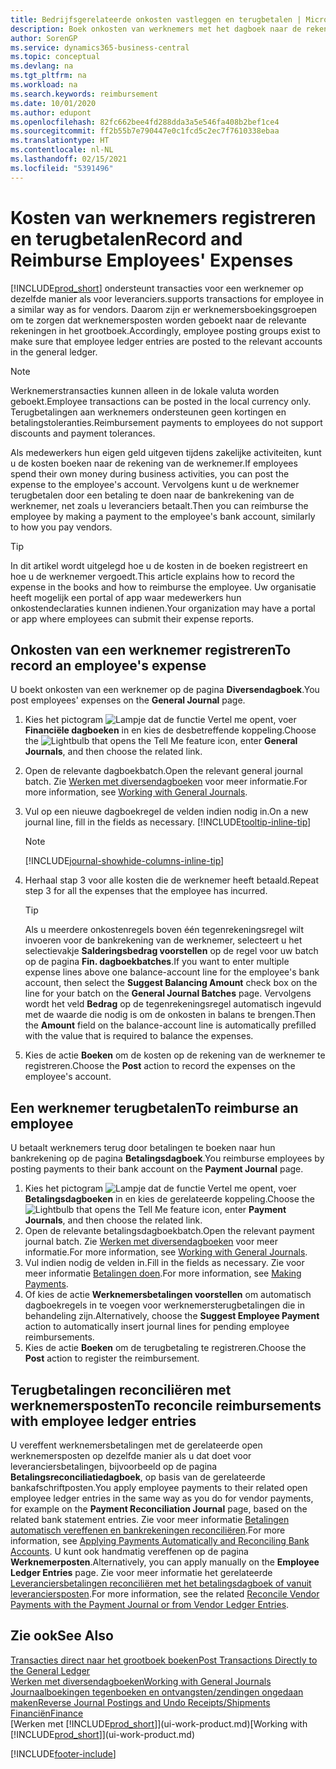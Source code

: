 ```yaml
---
title: Bedrijfsgerelateerde onkosten vastleggen en terugbetalen | Microsoft Docs
description: Boek onkosten van werknemers met het dagboek naar de rekening van de werknemer en boek later een betaling naar de bankrekening van de werknemer om bedrijfgerelateerde onkosten terug te betalen.
author: SorenGP
ms.service: dynamics365-business-central
ms.topic: conceptual
ms.devlang: na
ms.tgt_pltfrm: na
ms.workload: na
ms.search.keywords: reimbursement
ms.date: 10/01/2020
ms.author: edupont
ms.openlocfilehash: 82fc662bee4fd288dda3a5e546fa408b2bef1ce4
ms.sourcegitcommit: ff2b55b7e790447e0c1fcd5c2ec7f7610338ebaa
ms.translationtype: HT
ms.contentlocale: nl-NL
ms.lasthandoff: 02/15/2021
ms.locfileid: "5391496"
---
```

# <a name="record-and-reimburse-employees-expenses"></a><span data-ttu-id="8cea9-103">Kosten van werknemers registreren en terugbetalen</span><span class="sxs-lookup"><span data-stu-id="8cea9-103">Record and Reimburse Employees' Expenses</span></span>

[!INCLUDE[prod_short](includes/prod_short.md)] <span data-ttu-id="8cea9-104">ondersteunt transacties voor een werknemer op dezelfde manier als voor leveranciers.</span><span class="sxs-lookup"><span data-stu-id="8cea9-104">supports transactions for employee in a similar way as for vendors.</span></span> <span data-ttu-id="8cea9-105">Daarom zijn er werknemersboekingsgroepen om te zorgen dat werknemersposten worden geboekt naar de relevante rekeningen in het grootboek.</span><span class="sxs-lookup"><span data-stu-id="8cea9-105">Accordingly, employee posting groups exist to make sure that employee ledger entries are posted to the relevant accounts in the general ledger.</span></span>

> [!NOTE]  
> <span data-ttu-id="8cea9-106">Werknemerstransacties kunnen alleen in de lokale valuta worden geboekt.</span><span class="sxs-lookup"><span data-stu-id="8cea9-106">Employee transactions can be posted in the local currency only.</span></span> <span data-ttu-id="8cea9-107">Terugbetalingen aan werknemers ondersteunen geen kortingen en betalingstoleranties.</span><span class="sxs-lookup"><span data-stu-id="8cea9-107">Reimbursement payments to employees do not support discounts and payment tolerances.</span></span>

<span data-ttu-id="8cea9-108">Als medewerkers hun eigen geld uitgeven tijdens zakelijke activiteiten, kunt u de kosten boeken naar de rekening van de werknemer.</span><span class="sxs-lookup"><span data-stu-id="8cea9-108">If employees spend their own money during business activities, you can post the expense to the employee's account.</span></span> <span data-ttu-id="8cea9-109">Vervolgens kunt u de werknemer terugbetalen door een betaling te doen naar de bankrekening van de werknemer, net zoals u leveranciers betaalt.</span><span class="sxs-lookup"><span data-stu-id="8cea9-109">Then you can reimburse the employee by making a payment to the employee's bank account, similarly to how you pay vendors.</span></span>  

> [!TIP]
> <span data-ttu-id="8cea9-110">In dit artikel wordt uitgelegd hoe u de kosten in de boeken registreert en hoe u de werknemer vergoedt.</span><span class="sxs-lookup"><span data-stu-id="8cea9-110">This article explains how to record the expense in the books and how to reimburse the employee.</span></span> <span data-ttu-id="8cea9-111">Uw organisatie heeft mogelijk een portal of app waar medewerkers hun onkostendeclaraties kunnen indienen.</span><span class="sxs-lookup"><span data-stu-id="8cea9-111">Your organization may have a portal or app where employees can submit their expense reports.</span></span>

## <a name="to-record-an-employees-expense"></a><span data-ttu-id="8cea9-112">Onkosten van een werknemer registreren</span><span class="sxs-lookup"><span data-stu-id="8cea9-112">To record an employee's expense</span></span>
<span data-ttu-id="8cea9-113">U boekt onkosten van een werknemer op de pagina **Diversendagboek**.</span><span class="sxs-lookup"><span data-stu-id="8cea9-113">You post employees' expenses on the **General Journal** page.</span></span>
1. <span data-ttu-id="8cea9-114">Kies het pictogram ![Lampje dat de functie Vertel me opent](media/ui-search/search_small.png "Vertel me wat u wilt doen"), voer **Financiële dagboeken** in en kies de desbetreffende koppeling.</span><span class="sxs-lookup"><span data-stu-id="8cea9-114">Choose the ![Lightbulb that opens the Tell Me feature](media/ui-search/search_small.png "Tell me what you want to do") icon, enter **General Journals**, and then choose the related link.</span></span>
2. <span data-ttu-id="8cea9-115">Open de relevante dagboekbatch.</span><span class="sxs-lookup"><span data-stu-id="8cea9-115">Open the relevant general journal batch.</span></span> <span data-ttu-id="8cea9-116">Zie [Werken met diversendagboeken](ui-work-general-journals.md) voor meer informatie.</span><span class="sxs-lookup"><span data-stu-id="8cea9-116">For more information, see [Working with General Journals](ui-work-general-journals.md).</span></span>
3. <span data-ttu-id="8cea9-117">Vul op een nieuwe dagboekregel de velden indien nodig in.</span><span class="sxs-lookup"><span data-stu-id="8cea9-117">On a new journal line, fill in the fields as necessary.</span></span> [!INCLUDE[tooltip-inline-tip](includes/tooltip-inline-tip_md.md)]    

    > [!NOTE]
    > [!INCLUDE[journal-showhide-columns-inline-tip](includes/journal-showhide-columns-inline-tip.md)]
4. <span data-ttu-id="8cea9-118">Herhaal stap 3 voor alle kosten die de werknemer heeft betaald.</span><span class="sxs-lookup"><span data-stu-id="8cea9-118">Repeat step 3 for all the expenses that the employee has incurred.</span></span>

    > [!TIP]  
    > <span data-ttu-id="8cea9-119">Als u meerdere onkostenregels boven één tegenrekeningsregel wilt invoeren voor de bankrekening van de werknemer, selecteert u het selectievakje **Salderingsbedrag voorstellen** op de regel voor uw batch op de pagina **Fin. dagboekbatches**.</span><span class="sxs-lookup"><span data-stu-id="8cea9-119">If you want to enter multiple expense lines above one balance-account line for the employee's bank account, then select the **Suggest Balancing Amount** check box on the line for your batch on the **General Journal Batches** page.</span></span> <span data-ttu-id="8cea9-120">Vervolgens wordt het veld **Bedrag** op de tegenrekeningsregel automatisch ingevuld met de waarde die nodig is om de onkosten in balans te brengen.</span><span class="sxs-lookup"><span data-stu-id="8cea9-120">Then the **Amount** field on the balance-account line is automatically prefilled with the value that is required to balance the expenses.</span></span>
5. <span data-ttu-id="8cea9-121">Kies de actie **Boeken** om de kosten op de rekening van de werknemer te registreren.</span><span class="sxs-lookup"><span data-stu-id="8cea9-121">Choose the **Post** action to record the expenses on the employee's account.</span></span>

## <a name="to-reimburse-an-employee"></a><span data-ttu-id="8cea9-122">Een werknemer terugbetalen</span><span class="sxs-lookup"><span data-stu-id="8cea9-122">To reimburse an employee</span></span>
<span data-ttu-id="8cea9-123">U betaalt werknemers terug door betalingen te boeken naar hun bankrekening op de pagina **Betalingsdagboek**.</span><span class="sxs-lookup"><span data-stu-id="8cea9-123">You reimburse employees by posting payments to their bank account on the **Payment Journal** page.</span></span>
1. <span data-ttu-id="8cea9-124">Kies het pictogram ![Lampje dat de functie Vertel me opent](media/ui-search/search_small.png "Vertel me wat u wilt doen"), voer **Betalingsdagboeken** in en kies de gerelateerde koppeling.</span><span class="sxs-lookup"><span data-stu-id="8cea9-124">Choose the ![Lightbulb that opens the Tell Me feature](media/ui-search/search_small.png "Tell me what you want to do") icon, enter **Payment Journals**, and then choose the related link.</span></span>
2. <span data-ttu-id="8cea9-125">Open de relevante betalingsdagboekbatch.</span><span class="sxs-lookup"><span data-stu-id="8cea9-125">Open the relevant payment journal batch.</span></span> <span data-ttu-id="8cea9-126">Zie [Werken met diversendagboeken](ui-work-general-journals.md) voor meer informatie.</span><span class="sxs-lookup"><span data-stu-id="8cea9-126">For more information, see [Working with General Journals](ui-work-general-journals.md).</span></span>
3. <span data-ttu-id="8cea9-127">Vul indien nodig de velden in.</span><span class="sxs-lookup"><span data-stu-id="8cea9-127">Fill in the fields as necessary.</span></span> <span data-ttu-id="8cea9-128">Zie voor meer informatie [Betalingen doen](payables-make-payments.md).</span><span class="sxs-lookup"><span data-stu-id="8cea9-128">For more information, see [Making Payments](payables-make-payments.md).</span></span>
4. <span data-ttu-id="8cea9-129">Of kies de actie **Werknemersbetalingen voorstellen** om automatisch dagboekregels in te voegen voor werknemersterugbetalingen die in behandeling zijn.</span><span class="sxs-lookup"><span data-stu-id="8cea9-129">Alternatively, choose the **Suggest Employee Payment** action to automatically insert journal lines for pending employee reimbursements.</span></span>
5. <span data-ttu-id="8cea9-130">Kies de actie **Boeken** om de terugbetaling te registreren.</span><span class="sxs-lookup"><span data-stu-id="8cea9-130">Choose the **Post** action to register the reimbursement.</span></span>  

## <a name="to-reconcile-reimbursements-with-employee-ledger-entries"></a><span data-ttu-id="8cea9-131">Terugbetalingen reconciliëren met werknemersposten</span><span class="sxs-lookup"><span data-stu-id="8cea9-131">To reconcile reimbursements with employee ledger entries</span></span>
<span data-ttu-id="8cea9-132">U vereffent werknemersbetalingen met de gerelateerde open werknemersposten op dezelfde manier als u dat doet voor leveranciersbetalingen, bijvoorbeeld op de pagina **Betalingsreconciliatiedagboek**, op basis van de gerelateerde bankafschriftposten.</span><span class="sxs-lookup"><span data-stu-id="8cea9-132">You apply employee payments to their related open employee ledger entries in the same way as you do for vendor payments, for example on the **Payment Reconciliation Journal** page, based on the related bank statement entries.</span></span> <span data-ttu-id="8cea9-133">Zie voor meer informatie [Betalingen automatisch vereffenen en bankrekeningen reconciliëren](receivables-apply-payments-auto-reconcile-bank-accounts.md).</span><span class="sxs-lookup"><span data-stu-id="8cea9-133">For more information, see [Applying Payments Automatically and Reconciling Bank Accounts](receivables-apply-payments-auto-reconcile-bank-accounts.md).</span></span> <span data-ttu-id="8cea9-134">U kunt ook handmatig vereffenen op de pagina **Werknemerposten**.</span><span class="sxs-lookup"><span data-stu-id="8cea9-134">Alternatively, you can apply manually on the **Employee Ledger Entries** page.</span></span> <span data-ttu-id="8cea9-135">Zie voor meer informatie het gerelateerde [Leveranciersbetalingen reconciliëren met het betalingsdagboek of vanuit leveranciersposten](payables-how-apply-purchase-transactions-manually.md).</span><span class="sxs-lookup"><span data-stu-id="8cea9-135">For more information, see the related [Reconcile Vendor Payments with the Payment Journal or from Vendor Ledger Entries](payables-how-apply-purchase-transactions-manually.md).</span></span>  

## <a name="see-also"></a><span data-ttu-id="8cea9-136">Zie ook</span><span class="sxs-lookup"><span data-stu-id="8cea9-136">See Also</span></span>
[<span data-ttu-id="8cea9-137">Transacties direct naar het grootboek boeken</span><span class="sxs-lookup"><span data-stu-id="8cea9-137">Post Transactions Directly to the General Ledger</span></span>](finance-how-post-transactions-directly.md)  
[<span data-ttu-id="8cea9-138">Werken met diversendagboeken</span><span class="sxs-lookup"><span data-stu-id="8cea9-138">Working with General Journals</span></span>](ui-work-general-journals.md)  
[<span data-ttu-id="8cea9-139">Journaalboekingen tegenboeken en ontvangsten/zendingen ongedaan maken</span><span class="sxs-lookup"><span data-stu-id="8cea9-139">Reverse Journal Postings and Undo Receipts/Shipments</span></span>](finance-how-reverse-journal-posting.md)  
[<span data-ttu-id="8cea9-140">Financiën</span><span class="sxs-lookup"><span data-stu-id="8cea9-140">Finance</span></span>](finance.md)  
<span data-ttu-id="8cea9-141">[Werken met [!INCLUDE[prod_short](includes/prod_short.md)]](ui-work-product.md)</span><span class="sxs-lookup"><span data-stu-id="8cea9-141">[Working with [!INCLUDE[prod_short](includes/prod_short.md)]](ui-work-product.md)</span></span>  


[!INCLUDE[footer-include](includes/footer-banner.md)]